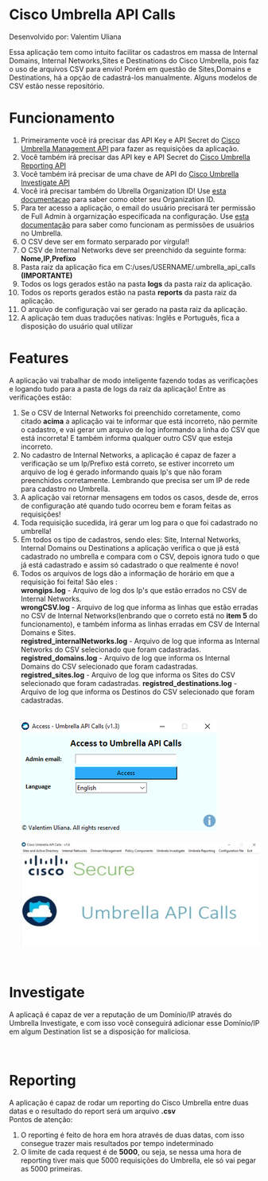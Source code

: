 # Cisco Umbrella API Calls

Desenvolvido por: Valentim Uliana

Essa aplicação tem como intuito facilitar os cadastros em massa de Internal Domains, Internal Networks,Sites e Destinations do Cisco Umbrella, pois faz o uso de arquivos CSV para envio! Porém em questão de Sites,Domains e Destinations, há a opção de cadastrá-los manualmente. Alguns modelos de CSV estão nesse repositório.

# Funcionamento
1. Primeiramente você irá precisar das API Key e API Secret do <a href="https://docs.umbrella.com/umbrella-api/docs/authentication-and-errors">Cisco Umbrella Management API</a> para fazer as requisições da aplicação.
2. Você também irá precisar das API key e API Secret do <a href="https://developer.cisco.com/docs/cloud-security/#!reporting-v2-getting-started/authentication"> Cisco Umbrella Reporting API</a>
3. Você também irá precisar de uma chave de API do <a href="https://developer.cisco.com/docs/cloud-security/#!investigate-getting-started/authentication"> Cisco Umbrella Investigate API</a>
4. Você irá precisar também do Ubrella Organization ID! Use <a href = "https://docs.umbrella.com/deployment-umbrella/docs/find-your-organization-id" target="_blank">esta documentacao</a> para saber como obter seu Organization ID.
5. Para ter acesso a aplicação, o email do usuário precisará ter permissão de Full Admin à orgarnização especificada na configuração. Use <a href="https://docs.umbrella.com/deployment-umbrella/docs/add-a-new-user"> esta documentação</a> para saber como funcionam as permissões de usuários no Umbrella.
6. O CSV deve ser em formato serparado por vírgula!!<br>
7. O CSV de Internal Networks deve ser preenchido da seguinte forma:<br>
   <b>Nome,IP,Prefixo</b>
6. Pasta raiz da aplicação fica em C:/uses/USERNAME/.umbrella_api_calls <b>(IMPORTANTE)</b>
7. Todos os logs gerados estão na pasta <b>logs</b> da pasta raiz da aplicação.
8. Todos os reports gerados estão na pasta <b>reports</b> da pasta raiz da aplicação.
9. O arquivo de configuração vai ser gerado na pasta raiz da aplicação.
10. A aplicação tem duas traduções nativas: Inglês e Português, fica a disposição do usuário qual utilizar

# Features
A aplicação vai trabalhar de modo inteligente fazendo todas as verificações e logando tudo para a pasta de logs da raiz da aplicação! Entre as verificações estão:
1. Se o CSV de Internal Networks foi preenchido corretamente, como citado <b>acima</b> a aplicação vai te informar que está incorreto, não permite o cadastro, e vai gerar um arquivo de log informando a linha do CSV que está incorreta! E também informa qualquer outro CSV que esteja incorreto.
2. No cadastro de Internal Networks, a aplicação é capaz de fazer a verificação se um Ip/Prefixo está correto, se estiver incorreto um arquivo de log é gerado informando quais Ip's que não foram preenchidos corretamente. Lembrando que precisa ser um IP de rede para cadastro no Umbrella.
3. A aplicação vai retornar mensagens em todos os casos, desde de, erros de configuração até quando tudo ocorreu bem e foram feitas as requisições!
4. Toda requisição sucedida, irá gerar um log para o que foi cadastrado no umbrella!
5. Em todos os tipo de cadastros, sendo eles: Site, Internal Networks, Internal Domains ou Destinations a aplicação verifica o que já está cadastrado no umbrella e compara com o CSV, depois ignora tudo o que já está cadastrado e assim só cadastrado o que realmente é novo!
6. Todos os arquivos de logs dão a informação de horário em que a requisição foi feita! São eles :<br>
   <b>wrongips.log</b> - Arquivo de log dos Ip's que estão errados no CSV de Internal Networks.<br>
   <b>wrongCSV.log</b> - Arquivo de log que informa as linhas que estão erradas no CSV de Internal Networks(lenbrando que o correto está no <b>item 5</b> do funcionamento), e também informa as linhas erradas em CSV de Internal Domains e Sites.<br>
   <b>registred_internalNetworks.log</b> - Arquivo de log que informa as Internal Networks do CSV selecionado que foram cadastradas.<br>
   <b>registred_domains.log</b> - Arquivo de log que informa os Internal Domains do CSV selecionado que foram cadastradas.<br>
   <b>registred_sites.log</b> - Arquivo de log que informa os Sites do CSV selecionado que foram cadastradas.
   <b>registred_destinations.log</b> - Arquivo de log que informa os Destinos do CSV selecionado que foram cadastradas.
<br><br><br>
<img src="images/access.png"><br><br>
<img src="images/menu.png"><br><br><br>

# Investigate
A aplicaçã é capaz de ver a reputação de um Domínio/IP através do Umbrella Investigate, e com isso você conseguirá adicionar esse Domínio/IP em algum Destination list se a disposição for maliciosa.
<br><br><br>
# Reporting
A aplicação é capaz de rodar um reporting do Cisco Umbrella entre duas datas e o resultado do report será um arquivo <b>.csv</b><br>
Pontos de atenção:
1. O reporting é feito de hora em hora através de duas datas, com isso consegue trazer mais resultados por tempo indeterminado
2. O limite de cada request é de <b>5000</b>, ou seja, se nessa uma hora de reporting tiver mais que 5000 requisições do Umbrella, ele só vai pegar as 5000 primeiras.
